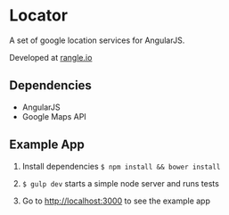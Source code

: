 Locator
==============

A set of google location services for AngularJS.

Developed at [rangle.io](http://rangle.io)


## Dependencies

- AngularJS
- Google Maps API

## Example App

1. Install dependencies `$ npm install && bower install`

2. `$ gulp dev` starts a simple node server and runs tests

3. Go to [http://localhost:3000](http://localhost:3000) to see the example app
